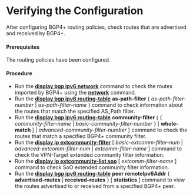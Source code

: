 Verifying the Configuration
===========================

After configuring BGP4+ routing policies, check routes that are advertised and received by BGP4+.

#### Prerequisites

The routing policies have been configured.


#### Procedure

* Run the [**display bgp ipv6 network**](cmdqueryname=display+bgp+ipv6+network) command to check the routes imported by BGP4+ using the [**network**](cmdqueryname=network) command.
* Run the [**display bgp ipv6 routing-table**](cmdqueryname=display+bgp+ipv6+routing-table+as-path-filter) **as-path-filter** { *as-path-filter-number* | *as-path-filter-name* } command to check information about the routes that match the specified AS\_Path filter.
* Run the [**display bgp ipv6 routing-table**](cmdqueryname=display+bgp+ipv6+routing-table+community-filter+whole-match) **community-filter** { { *community-filter-name* | *basic-community-filter-number* } [ **whole-match** ] | *advanced-community-filter-number* } command to check the routes that match a specified BGP4+ community filter.
* Run the [**display ip extcommunity-filter**](cmdqueryname=display+ip+extcommunity-filter) [ *basic-extcomm-filter-num* | *advanced-extcomm-filter-num* | *extcomm-filter-name* ] command to check the VPN-Target extended community filter information.
* Run the [**display ip extcommunity-list soo**](cmdqueryname=display+ip+extcommunity-list+soo) [ *extcomm-filter-name* ] command to check SoO extended community filter information.
* Run the [**display bgp ipv6 routing-table**](cmdqueryname=display+bgp+ipv6+routing-table+peer+advertised-routes) **peer** **remoteIpv6Addr** { **advertised-routes** | **received-routes** } [ **statistics** ] command to view the routes advertised to or received from a specified BGP4+ peer.